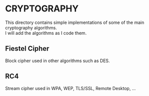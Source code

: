 # CRYPTOGRAPHY
This directory contains simple implementations of some of the main cryptography algorithms.<br/>
I will add the algorithms as I code them.

## Fiestel Cipher
Block cipher used in other algorithms such as DES.

## RC4
Stream cipher used in WPA, WEP, TLS/SSL, Remote Desktop, ...
